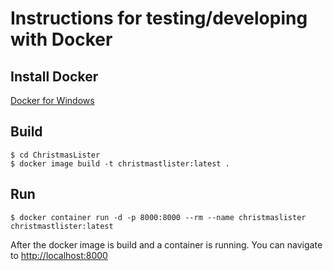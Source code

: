 # Instructions for testing/developing with Docker

## Install Docker
[Docker for Windows](https://docs.docker.com/docker-for-windows/install/)

## Build 
```
$ cd ChristmasLister
$ docker image build -t christmastlister:latest .
```
## Run
```
$ docker container run -d -p 8000:8000 --rm --name christmaslister christmastlister:latest
```

After the docker image is build and a container is running. You can navigate to [http://localhost:8000](http://localhost:8000)

